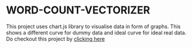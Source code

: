 # WORD-COUNT-VECTORIZER
This project uses chart.js library to visualise data in form of graphs. This shows a different curve for dummy data and ideal curve for ideal real data. 
Do checkout this project by [clicking here](https://prajjwal1999.github.io/WORD-COUNT-VECTORIZER/)
